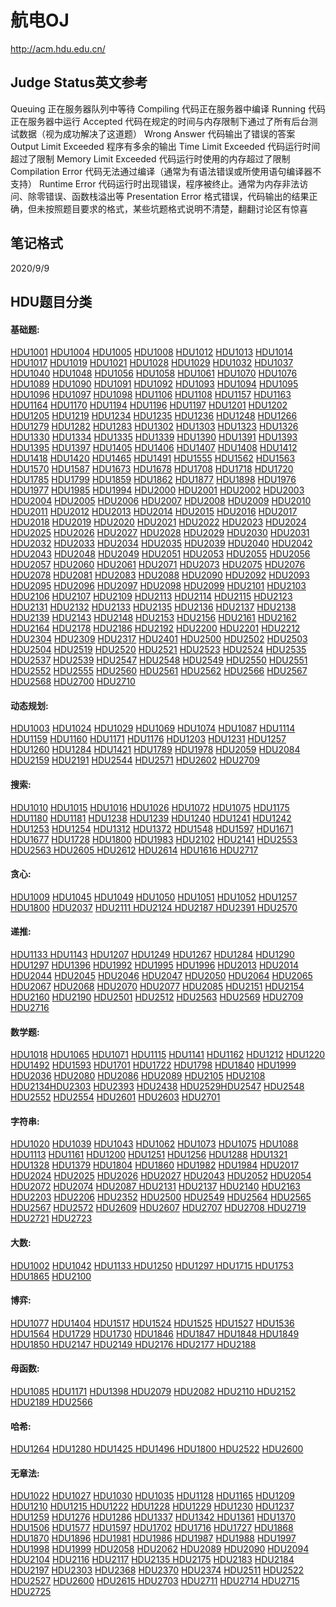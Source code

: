# 航电OJ

<http://acm.hdu.edu.cn/>



## Judge Status英文参考

Queuing 正在服务器队列中等待
Compiling 代码正在服务器中编译
Running 代码正在服务器中运行
Accepted 代码在规定的时间与内存限制下通过了所有后台测试数据（视为成功解决了这道题）
Wrong Answer 代码输出了错误的答案
Output Limit Exceeded 程序有多余的输出
Time Limit Exceeded 代码运行时间超过了限制
Memory Limit Exceeded 代码运行时使用的内存超过了限制
Compilation Error 代码无法通过编译（通常为有语法错误或所使用语句编译器不支持）
Runtime Error 代码运行时出现错误，程序被终止。通常为内存非法访问、除零错误、函数栈溢出等
Presentation Error 格式错误，代码输出的结果正确，但未按照题目要求的格式，某些坑题格式说明不清楚，翻翻讨论区有惊喜



## 笔记格式

2020/9/9

### 

## HDU题目分类

#### 基础题:

[HDU1001](http://acm.hdu.edu.cn/showproblem.php?pid=1001)	[HDU1004](http://acm.hdu.edu.cn/showproblem.php?pid=1004)	[HDU1005](http://acm.hdu.edu.cn/showproblem.php?pid=1005)	[HDU1008](http://acm.hdu.edu.cn/showproblem.php?pid=1008)	[HDU1012](http://acm.hdu.edu.cn/showproblem.php?pid=1012)	[HDU1013](http://acm.hdu.edu.cn/showproblem.php?pid=1013)	[HDU1014](http://acm.hdu.edu.cn/showproblem.php?pid=1014)	[HDU1017](http://acm.hdu.edu.cn/showproblem.php?pid=1017)	[HDU1019](http://acm.hdu.edu.cn/showproblem.php?pid=1019)	[HDU1021](http://acm.hdu.edu.cn/showproblem.php?pid=1021)	[HDU1028](http://acm.hdu.edu.cn/showproblem.php?pid=1028)	[HDU1029](http://acm.hdu.edu.cn/showproblem.php?pid=1029)	[HDU1032](http://acm.hdu.edu.cn/showproblem.php?pid=1032)	[HDU1037](http://acm.hdu.edu.cn/showproblem.php?pid=1037)	[HDU1040](http://acm.hdu.edu.cn/showproblem.php?pid=1040)	[HDU1048](http://acm.hdu.edu.cn/showproblem.php?pid=1048)	[HDU1056](http://acm.hdu.edu.cn/showproblem.php?pid=1056)	[HDU1058](http://acm.hdu.edu.cn/showproblem.php?pid=1058)	[HDU1061](http://acm.hdu.edu.cn/showproblem.php?pid=1061)	[HDU1070](http://acm.hdu.edu.cn/showproblem.php?pid=1070)	[HDU1076](http://acm.hdu.edu.cn/showproblem.php?pid=1076)	[HDU1089](http://acm.hdu.edu.cn/showproblem.php?pid=1089)	[HDU1090](http://acm.hdu.edu.cn/showproblem.php?pid=1090)	[HDU1091](http://acm.hdu.edu.cn/showproblem.php?pid=1091)	[HDU1092](http://acm.hdu.edu.cn/showproblem.php?pid=1092)	[HDU1093](http://acm.hdu.edu.cn/showproblem.php?pid=1093)	[HDU1094](http://acm.hdu.edu.cn/showproblem.php?pid=1094)	[HDU1095](http://acm.hdu.edu.cn/showproblem.php?pid=1095)	[HDU1096](http://acm.hdu.edu.cn/showproblem.php?pid=1096)	[HDU1097](http://acm.hdu.edu.cn/showproblem.php?pid=1097)	[HDU1098](http://acm.hdu.edu.cn/showproblem.php?pid=1098)	[HDU1106](http://acm.hdu.edu.cn/showproblem.php?pid=1106)	[HDU1108](http://acm.hdu.edu.cn/showproblem.php?pid=1108)	[HDU1157](http://acm.hdu.edu.cn/showproblem.php?pid=1157)	[HDU1163](http://acm.hdu.edu.cn/showproblem.php?pid=1163)	[HDU1164](http://acm.hdu.edu.cn/showproblem.php?pid=1164)	[HDU1170](http://acm.hdu.edu.cn/showproblem.php?pid=1170)	[HDU1194](http://acm.hdu.edu.cn/showproblem.php?pid=1194)	[HDU1196](http://acm.hdu.edu.cn/showproblem.php?pid=1196)	[HDU1197](http://acm.hdu.edu.cn/showproblem.php?pid=1197)	[HDU1201](http://acm.hdu.edu.cn/showproblem.php?pid=1201)	[HDU1202](http://acm.hdu.edu.cn/showproblem.php?pid=1202)	[HDU1205](http://acm.hdu.edu.cn/showproblem.php?pid=1205)	[HDU1219](http://acm.hdu.edu.cn/showproblem.php?pid=1219)	[HDU1234](http://acm.hdu.edu.cn/showproblem.php?pid=1234)	[HDU1235](http://acm.hdu.edu.cn/showproblem.php?pid=1235)	[HDU1236](http://acm.hdu.edu.cn/showproblem.php?pid=1236)	[HDU1248](http://acm.hdu.edu.cn/showproblem.php?pid=1248)	[HDU1266](http://acm.hdu.edu.cn/showproblem.php?pid=1266)	[HDU1279](http://acm.hdu.edu.cn/showproblem.php?pid=1279)	[HDU1282](http://acm.hdu.edu.cn/showproblem.php?pid=1282)	[HDU1283](http://acm.hdu.edu.cn/showproblem.php?pid=1283)	[HDU1302](http://acm.hdu.edu.cn/showproblem.php?pid=1302)	[HDU1303](http://acm.hdu.edu.cn/showproblem.php?pid=1303)	[HDU1323](http://acm.hdu.edu.cn/showproblem.php?pid=1323)	[HDU1326](http://acm.hdu.edu.cn/showproblem.php?pid=1326)	[HDU1330](http://acm.hdu.edu.cn/showproblem.php?pid=1330)	[HDU1334](http://acm.hdu.edu.cn/showproblem.php?pid=1334)	[HDU1335](http://acm.hdu.edu.cn/showproblem.php?pid=1335)	[HDU1339](http://acm.hdu.edu.cn/showproblem.php?pid=1339)	[HDU1390](http://acm.hdu.edu.cn/showproblem.php?pid=1390)	[HDU1391](http://acm.hdu.edu.cn/showproblem.php?pid=1391)	[HDU1393](http://acm.hdu.edu.cn/showproblem.php?pid=1393)	[HDU1395](http://acm.hdu.edu.cn/showproblem.php?pid=1395)	[HDU1397](http://acm.hdu.edu.cn/showproblem.php?pid=1397)	[HDU1405](http://acm.hdu.edu.cn/showproblem.php?pid=1405)	[HDU1406](http://acm.hdu.edu.cn/showproblem.php?pid=1406)	[HDU1407](http://acm.hdu.edu.cn/showproblem.php?pid=1407)	[HDU1408](http://acm.hdu.edu.cn/showproblem.php?pid=1408)	[HDU1412](http://acm.hdu.edu.cn/showproblem.php?pid=1412)	[HDU1418](http://acm.hdu.edu.cn/showproblem.php?pid=1418)	[HDU1420](http://acm.hdu.edu.cn/showproblem.php?pid=1420)	[HDU1465](http://acm.hdu.edu.cn/showproblem.php?pid=1465)	[HDU1491](http://acm.hdu.edu.cn/showproblem.php?pid=1491)	[HDU1555](http://acm.hdu.edu.cn/showproblem.php?pid=1555)	[HDU1562](http://acm.hdu.edu.cn/showproblem.php?pid=1562)	[HDU1563](http://acm.hdu.edu.cn/showproblem.php?pid=1563)	[HDU1570](http://acm.hdu.edu.cn/showproblem.php?pid=1570)	[HDU1587](http://acm.hdu.edu.cn/showproblem.php?pid=1587)	[HDU1673](http://acm.hdu.edu.cn/showproblem.php?pid=1673)	[HDU1678](http://acm.hdu.edu.cn/showproblem.php?pid=1678)	[HDU1708](http://acm.hdu.edu.cn/showproblem.php?pid=1708)	[HDU1718](http://acm.hdu.edu.cn/showproblem.php?pid=1718)	[HDU1720](http://acm.hdu.edu.cn/showproblem.php?pid=1720)	[HDU1785](http://acm.hdu.edu.cn/showproblem.php?pid=1785)	[HDU1799](http://acm.hdu.edu.cn/showproblem.php?pid=1799)	[HDU1859](http://acm.hdu.edu.cn/showproblem.php?pid=1859)	[HDU1862](http://acm.hdu.edu.cn/showproblem.php?pid=1862)	[HDU1877](http://acm.hdu.edu.cn/showproblem.php?pid=1877)	[HDU1898](http://acm.hdu.edu.cn/showproblem.php?pid=1898)	[HDU1976](http://acm.hdu.edu.cn/showproblem.php?pid=1976)	[HDU1977](http://acm.hdu.edu.cn/showproblem.php?pid=1977)	[HDU1985](http://acm.hdu.edu.cn/showproblem.php?pid=1985)	[HDU1994](http://acm.hdu.edu.cn/showproblem.php?pid=1994)	[HDU2000](http://acm.hdu.edu.cn/showproblem.php?pid=2000)	[HDU2001](http://acm.hdu.edu.cn/showproblem.php?pid=2001)	[HDU2002](http://acm.hdu.edu.cn/showproblem.php?pid=2002)	[HDU2003](http://acm.hdu.edu.cn/showproblem.php?pid=2003)	[HDU2004](http://acm.hdu.edu.cn/showproblem.php?pid=2004)	[HDU2005](http://acm.hdu.edu.cn/showproblem.php?pid=2005)	[HDU2006](http://acm.hdu.edu.cn/showproblem.php?pid=2006)	[HDU2007](http://acm.hdu.edu.cn/showproblem.php?pid=2007)	[HDU2008](http://acm.hdu.edu.cn/showproblem.php?pid=2008)	[HDU2009](http://acm.hdu.edu.cn/showproblem.php?pid=2009)	[HDU2010](http://acm.hdu.edu.cn/showproblem.php?pid=2010)	[HDU2011](http://acm.hdu.edu.cn/showproblem.php?pid=2011)	[HDU2012](http://acm.hdu.edu.cn/showproblem.php?pid=2012)	[HDU2013](http://acm.hdu.edu.cn/showproblem.php?pid=2013)	[HDU2014](http://acm.hdu.edu.cn/showproblem.php?pid=2014)	[HDU2015](http://acm.hdu.edu.cn/showproblem.php?pid=2015)	[HDU2016](http://acm.hdu.edu.cn/showproblem.php?pid=2016)	[HDU2017](http://acm.hdu.edu.cn/showproblem.php?pid=2017)	[HDU2018](http://acm.hdu.edu.cn/showproblem.php?pid=2018)	[HDU2019](http://acm.hdu.edu.cn/showproblem.php?pid=2019)	[HDU2020](http://acm.hdu.edu.cn/showproblem.php?pid=2020)	[HDU2021](http://acm.hdu.edu.cn/showproblem.php?pid=2021)	[HDU2022](http://acm.hdu.edu.cn/showproblem.php?pid=2022)	[HDU2023](http://acm.hdu.edu.cn/showproblem.php?pid=2023)	[HDU2024](http://acm.hdu.edu.cn/showproblem.php?pid=2024)	[HDU2025](http://acm.hdu.edu.cn/showproblem.php?pid=2025)	[HDU2026](http://acm.hdu.edu.cn/showproblem.php?pid=2026)	[HDU2027](http://acm.hdu.edu.cn/showproblem.php?pid=2027)	[HDU2028](http://acm.hdu.edu.cn/showproblem.php?pid=2028)	[HDU2029](http://acm.hdu.edu.cn/showproblem.php?pid=2029)	[HDU2030](http://acm.hdu.edu.cn/showproblem.php?pid=2030)	[HDU2031](http://acm.hdu.edu.cn/showproblem.php?pid=2031)	[HDU2032](http://acm.hdu.edu.cn/showproblem.php?pid=2032)	[HDU2033](http://acm.hdu.edu.cn/showproblem.php?pid=2033)	[HDU2034](http://acm.hdu.edu.cn/showproblem.php?pid=2034)	[HDU2035](http://acm.hdu.edu.cn/showproblem.php?pid=2035)	[HDU2039](http://acm.hdu.edu.cn/showproblem.php?pid=2039)	[HDU2040](http://acm.hdu.edu.cn/showproblem.php?pid=2040)	[HDU2042](http://acm.hdu.edu.cn/showproblem.php?pid=2042)	[HDU2043](http://acm.hdu.edu.cn/showproblem.php?pid=2043)	[HDU2048](http://acm.hdu.edu.cn/showproblem.php?pid=2048)	[HDU2049](http://acm.hdu.edu.cn/showproblem.php?pid=2049)	[HDU2051](http://acm.hdu.edu.cn/showproblem.php?pid=2051)	[HDU2053](http://acm.hdu.edu.cn/showproblem.php?pid=2053)	[HDU2055](http://acm.hdu.edu.cn/showproblem.php?pid=2055)	[HDU2056](http://acm.hdu.edu.cn/showproblem.php?pid=2056)	[HDU2057](http://acm.hdu.edu.cn/showproblem.php?pid=2057)	[HDU2060](http://acm.hdu.edu.cn/showproblem.php?pid=2060)	[HDU2061](http://acm.hdu.edu.cn/showproblem.php?pid=2061)	[HDU2071](http://acm.hdu.edu.cn/showproblem.php?pid=2071)	[HDU2073](http://acm.hdu.edu.cn/showproblem.php?pid=2073)	[HDU2075](http://acm.hdu.edu.cn/showproblem.php?pid=2075)	[HDU2076](http://acm.hdu.edu.cn/showproblem.php?pid=2076)	[HDU2078](http://acm.hdu.edu.cn/showproblem.php?pid=2078)	[HDU2081](http://acm.hdu.edu.cn/showproblem.php?pid=2081)	[HDU2083](http://acm.hdu.edu.cn/showproblem.php?pid=2083)	[HDU2088](http://acm.hdu.edu.cn/showproblem.php?pid=2088)	[HDU2090](http://acm.hdu.edu.cn/showproblem.php?pid=2090)	[HDU2092](http://acm.hdu.edu.cn/showproblem.php?pid=2092)	[HDU2093](http://acm.hdu.edu.cn/showproblem.php?pid=2093)	[HDU2095](http://acm.hdu.edu.cn/showproblem.php?pid=2095)	[HDU2096](http://acm.hdu.edu.cn/showproblem.php?pid=2096)	[HDU2097](http://acm.hdu.edu.cn/showproblem.php?pid=2097)	[HDU2098](http://acm.hdu.edu.cn/showproblem.php?pid=2098)	[HDU2099](http://acm.hdu.edu.cn/showproblem.php?pid=2099)	[HDU2101](http://acm.hdu.edu.cn/showproblem.php?pid=2101)	[HDU2103](http://acm.hdu.edu.cn/showproblem.php?pid=2103)	[HDU2106](http://acm.hdu.edu.cn/showproblem.php?pid=2106)	[HDU2107](http://acm.hdu.edu.cn/showproblem.php?pid=2107)	[HDU2109](http://acm.hdu.edu.cn/showproblem.php?pid=2109)	[HDU2113](http://acm.hdu.edu.cn/showproblem.php?pid=2113)	[HDU2114](http://acm.hdu.edu.cn/showproblem.php?pid=2114)	[HDU2115](http://acm.hdu.edu.cn/showproblem.php?pid=2115)	[HDU2123](http://acm.hdu.edu.cn/showproblem.php?pid=2123)	[HDU2131](http://acm.hdu.edu.cn/showproblem.php?pid=2131)	[HDU2132](http://acm.hdu.edu.cn/showproblem.php?pid=2132)	[HDU2133](http://acm.hdu.edu.cn/showproblem.php?pid=2133)	[HDU2135](http://acm.hdu.edu.cn/showproblem.php?pid=2135)	[HDU2136](http://acm.hdu.edu.cn/showproblem.php?pid=2136)	[HDU2137](http://acm.hdu.edu.cn/showproblem.php?pid=2137)	[HDU2138](http://acm.hdu.edu.cn/showproblem.php?pid=2138)	[HDU2139](http://acm.hdu.edu.cn/showproblem.php?pid=2139)	[HDU2143](http://acm.hdu.edu.cn/showproblem.php?pid=2143)	[HDU2148](http://acm.hdu.edu.cn/showproblem.php?pid=2148)	[HDU2153](http://acm.hdu.edu.cn/showproblem.php?pid=2153)	[HDU2156](http://acm.hdu.edu.cn/showproblem.php?pid=2156)	[HDU2161](http://acm.hdu.edu.cn/showproblem.php?pid=2161)	[HDU2162](http://acm.hdu.edu.cn/showproblem.php?pid=2162)	[HDU2164](http://acm.hdu.edu.cn/showproblem.php?pid=2164)	[HDU2178](http://acm.hdu.edu.cn/showproblem.php?pid=2178)	[HDU2186](http://acm.hdu.edu.cn/showproblem.php?pid=2186)	[HDU2192](http://acm.hdu.edu.cn/showproblem.php?pid=2192)	[HDU2200](http://acm.hdu.edu.cn/showproblem.php?pid=2200)	[HDU2201](http://acm.hdu.edu.cn/showproblem.php?pid=2201)	[HDU2212](http://acm.hdu.edu.cn/showproblem.php?pid=2212)	[HDU2304](http://acm.hdu.edu.cn/showproblem.php?pid=2304)	[HDU2309](http://acm.hdu.edu.cn/showproblem.php?pid=2309)	[HDU2317](http://acm.hdu.edu.cn/showproblem.php?pid=2317)	[HDU2401](http://acm.hdu.edu.cn/showproblem.php?pid=2401)	[HDU2500](http://acm.hdu.edu.cn/showproblem.php?pid=2500)	[HDU2502](http://acm.hdu.edu.cn/showproblem.php?pid=2502)	[HDU2503](http://acm.hdu.edu.cn/showproblem.php?pid=2503)	[HDU2504](http://acm.hdu.edu.cn/showproblem.php?pid=2504)	[HDU2519](http://acm.hdu.edu.cn/showproblem.php?pid=2519)	[HDU2520](http://acm.hdu.edu.cn/showproblem.php?pid=2520)	[HDU2521](http://acm.hdu.edu.cn/showproblem.php?pid=2521)	[HDU2523](http://acm.hdu.edu.cn/showproblem.php?pid=2523)	[HDU2524](http://acm.hdu.edu.cn/showproblem.php?pid=2524)	[HDU2535](http://acm.hdu.edu.cn/showproblem.php?pid=2535)	[HDU2537](http://acm.hdu.edu.cn/showproblem.php?pid=2537)	[HDU2539](http://acm.hdu.edu.cn/showproblem.php?pid=2539)	[HDU2547](http://acm.hdu.edu.cn/showproblem.php?pid=2547)	[HDU2548](http://acm.hdu.edu.cn/showproblem.php?pid=2548)	[HDU2549](http://acm.hdu.edu.cn/showproblem.php?pid=2549)	[HDU2550](http://acm.hdu.edu.cn/showproblem.php?pid=2550)	[HDU2551](http://acm.hdu.edu.cn/showproblem.php?pid=2551)	[HDU2552](http://acm.hdu.edu.cn/showproblem.php?pid=2552)	[HDU2555](http://acm.hdu.edu.cn/showproblem.php?pid=2555)	[HDU2560](http://acm.hdu.edu.cn/showproblem.php?pid=2560)	[HDU2561](http://acm.hdu.edu.cn/showproblem.php?pid=2561)	[HDU2562](http://acm.hdu.edu.cn/showproblem.php?pid=2562)	[HDU2566](http://acm.hdu.edu.cn/showproblem.php?pid=2566)	[HDU2567](http://acm.hdu.edu.cn/showproblem.php?pid=2567)	[HDU2568](http://acm.hdu.edu.cn/showproblem.php?pid=2568)	[HDU2700](http://acm.hdu.edu.cn/showproblem.php?pid=2700)	[HDU2710](http://acm.hdu.edu.cn/showproblem.php?pid=2710)

#### 动态规划:

[HDU1003](http://acm.hdu.edu.cn/showproblem.php?pid=1003)	[HDU1024](http://acm.hdu.edu.cn/showproblem.php?pid=1024)	[HDU1029](http://acm.hdu.edu.cn/showproblem.php?pid=1029)	[HDU1069](http://acm.hdu.edu.cn/showproblem.php?pid=1069)	[HDU1074](http://acm.hdu.edu.cn/showproblem.php?pid=1074)	[HDU1087](http://acm.hdu.edu.cn/showproblem.php?pid=1087)	[HDU1114](http://acm.hdu.edu.cn/showproblem.php?pid=1114)	[HDU1159](http://acm.hdu.edu.cn/showproblem.php?pid=1159)	[HDU1160](http://acm.hdu.edu.cn/showproblem.php?pid=1160)	[HDU1171](http://acm.hdu.edu.cn/showproblem.php?pid=1171)	[HDU1176](http://acm.hdu.edu.cn/showproblem.php?pid=1176)	[HDU1203](http://acm.hdu.edu.cn/showproblem.php?pid=1203)	[HDU1231](http://acm.hdu.edu.cn/showproblem.php?pid=1231)	[HDU1257](http://acm.hdu.edu.cn/showproblem.php?pid=1257)	[HDU1260](http://acm.hdu.edu.cn/showproblem.php?pid=1260)	[HDU1284](http://acm.hdu.edu.cn/showproblem.php?pid=1284)	[HDU1421](http://acm.hdu.edu.cn/showproblem.php?pid=1421)	[HDU1789](http://acm.hdu.edu.cn/showproblem.php?pid=1789)	[HDU1978](http://acm.hdu.edu.cn/showproblem.php?pid=1978)	[HDU2059](http://acm.hdu.edu.cn/showproblem.php?pid=2059)	[HDU2084](http://acm.hdu.edu.cn/showproblem.php?pid=2084)	[HDU2159](http://acm.hdu.edu.cn/showproblem.php?pid=2159)	[HDU2191](http://acm.hdu.edu.cn/showproblem.php?pid=2191)	[HDU2544](http://acm.hdu.edu.cn/showproblem.php?pid=2544)	[HDU2571](http://acm.hdu.edu.cn/showproblem.php?pid=2571)	[HDU2602](http://acm.hdu.edu.cn/showproblem.php?pid=2602)	[HDU2709](http://acm.hdu.edu.cn/showproblem.php?pid=2709)

#### 搜索:

[HDU1010](http://acm.hdu.edu.cn/showproblem.php?pid=1010)	[HDU1015](http://acm.hdu.edu.cn/showproblem.php?pid=1015)	[HDU1016](http://acm.hdu.edu.cn/showproblem.php?pid=1016)	[HDU1026](http://acm.hdu.edu.cn/showproblem.php?pid=1026)	[HDU1072](http://acm.hdu.edu.cn/showproblem.php?pid=1072)	[HDU1075](http://acm.hdu.edu.cn/showproblem.php?pid=1075)	[HDU1175](http://acm.hdu.edu.cn/showproblem.php?pid=1175)	[HDU1180](http://acm.hdu.edu.cn/showproblem.php?pid=1180)	[HDU1181](http://acm.hdu.edu.cn/showproblem.php?pid=1181)	[HDU1238](http://acm.hdu.edu.cn/showproblem.php?pid=1238)	[HDU1239](http://acm.hdu.edu.cn/showproblem.php?pid=1239)	[HDU1240](http://acm.hdu.edu.cn/showproblem.php?pid=1240)	[HDU1241](http://acm.hdu.edu.cn/showproblem.php?pid=1241)	[HDU1242](http://acm.hdu.edu.cn/showproblem.php?pid=1242)	[HDU1253](http://acm.hdu.edu.cn/showproblem.php?pid=1253)	[HDU1254](http://acm.hdu.edu.cn/showproblem.php?pid=1254)	[HDU1312](http://acm.hdu.edu.cn/showproblem.php?pid=1312)	[HDU1372](http://acm.hdu.edu.cn/showproblem.php?pid=1372)	[HDU1548](http://acm.hdu.edu.cn/showproblem.php?pid=1548)	[HDU1597](http://acm.hdu.edu.cn/showproblem.php?pid=1597)	[HDU1671](http://acm.hdu.edu.cn/showproblem.php?pid=1671)	[HDU1677](http://acm.hdu.edu.cn/showproblem.php?pid=1677)	[HDU1728](http://acm.hdu.edu.cn/showproblem.php?pid=1728)	[HDU1800](http://acm.hdu.edu.cn/showproblem.php?pid=1800)	[HDU1983](http://acm.hdu.edu.cn/showproblem.php?pid=1983)	[HDU2102](http://acm.hdu.edu.cn/showproblem.php?pid=2102)	[HDU2141](http://acm.hdu.edu.cn/showproblem.php?pid=2141)	[HDU2553](http://acm.hdu.edu.cn/showproblem.php?pid=2553)	[HDU2563	](http://acm.hdu.edu.cn/showproblem.php?pid=2563)[HDU2605	](http://acm.hdu.edu.cn/showproblem.php?pid=2605)[HDU2612](http://acm.hdu.edu.cn/showproblem.php?pid=2612)	[HDU2614](http://acm.hdu.edu.cn/showproblem.php?pid=2614)	[HDU1616	](http://acm.hdu.edu.cn/showproblem.php?pid=1616)[HDU2717](http://acm.hdu.edu.cn/showproblem.php?pid=2717)

#### 贪心:

[HDU1009](http://acm.hdu.edu.cn/showproblem.php?pid=1009)	[HDU1045](http://acm.hdu.edu.cn/showproblem.php?pid=1045)	[HDU1049](http://acm.hdu.edu.cn/showproblem.php?pid=1049)	[HDU1050](http://acm.hdu.edu.cn/showproblem.php?pid=1050)	[HDU1051](http://acm.hdu.edu.cn/showproblem.php?pid=1051)	[HDU1052](http://acm.hdu.edu.cn/showproblem.php?pid=1052)	[HDU1257](http://acm.hdu.edu.cn/showproblem.php?pid=1257)	[HDU1800](http://acm.hdu.edu.cn/showproblem.php?pid=1800)	[HDU2037](http://acm.hdu.edu.cn/showproblem.php?pid=2037)	[HDU2111	](http://acm.hdu.edu.cn/showproblem.php?pid=2111)[HDU2124	](http://acm.hdu.edu.cn/showproblem.php?pid=2124)[HDU2187	](http://acm.hdu.edu.cn/showproblem.php?pid=2187)[HDU2391	](http://acm.hdu.edu.cn/showproblem.php?pid=2391)[HDU2570](http://acm.hdu.edu.cn/showproblem.php?pid=2570)

#### 递推:

[HDU1133	](http://acm.hdu.edu.cn/showproblem.php?pid=1133)[HDU1143](http://acm.hdu.edu.cn/showproblem.php?pid=1143)	[HDU1207](http://acm.hdu.edu.cn/showproblem.php?pid=1207)	[HDU1249](http://acm.hdu.edu.cn/showproblem.php?pid=1249)	[HDU1267](http://acm.hdu.edu.cn/showproblem.php?pid=1267)	[HDU1284](http://acm.hdu.edu.cn/showproblem.php?pid=1284)	[HDU1290](http://acm.hdu.edu.cn/showproblem.php?pid=1290)	[HDU1297](http://acm.hdu.edu.cn/showproblem.php?pid=1297)	[HDU1396](http://acm.hdu.edu.cn/showproblem.php?pid=1396)	[HDU1992](http://acm.hdu.edu.cn/showproblem.php?pid=1992)	[HDU1995](http://acm.hdu.edu.cn/showproblem.php?pid=1995)	[HDU1996](http://acm.hdu.edu.cn/showproblem.php?pid=1996)	[HDU2013](http://acm.hdu.edu.cn/showproblem.php?pid=2013)	[HDU2014](http://acm.hdu.edu.cn/showproblem.php?pid=2014)	[HDU2044](http://acm.hdu.edu.cn/showproblem.php?pid=2044)	[HDU2045](http://acm.hdu.edu.cn/showproblem.php?pid=2045)	[HDU2046](http://acm.hdu.edu.cn/showproblem.php?pid=2046)	[HDU2047](http://acm.hdu.edu.cn/showproblem.php?pid=2047)	[HDU2050](http://acm.hdu.edu.cn/showproblem.php?pid=2050)	[HDU2064](http://acm.hdu.edu.cn/showproblem.php?pid=2064)	[HDU2065](http://acm.hdu.edu.cn/showproblem.php?pid=2065)	[HDU2067](http://acm.hdu.edu.cn/showproblem.php?pid=2067)	[HDU2068](http://acm.hdu.edu.cn/showproblem.php?pid=2068)	[HDU2070](http://acm.hdu.edu.cn/showproblem.php?pid=2070)	[HDU2077](http://acm.hdu.edu.cn/showproblem.php?pid=2077)	[HDU2085](http://acm.hdu.edu.cn/showproblem.php?pid=2085)	[HDU2151](http://acm.hdu.edu.cn/showproblem.php?pid=2151)	[HDU2154](http://acm.hdu.edu.cn/showproblem.php?pid=2154)	[HDU2160](http://acm.hdu.edu.cn/showproblem.php?pid=2160)	[HDU2190](http://acm.hdu.edu.cn/showproblem.php?pid=2190)	[HDU2501](http://acm.hdu.edu.cn/showproblem.php?pid=2501)	[HDU2512](http://acm.hdu.edu.cn/showproblem.php?pid=2512)	[HDU2563](http://acm.hdu.edu.cn/showproblem.php?pid=2563)	[HDU2569](http://acm.hdu.edu.cn/showproblem.php?pid=2569)	[HDU2709](http://acm.hdu.edu.cn/showproblem.php?pid=2709)	[HDU2716](http://acm.hdu.edu.cn/showproblem.php?pid=2716)

#### 数学题:

[HDU1018](http://acm.hdu.edu.cn/showproblem.php?pid=1018)	[HDU1065](http://acm.hdu.edu.cn/showproblem.php?pid=1065)	[HDU1071](http://acm.hdu.edu.cn/showproblem.php?pid=1071)	[HDU1115](http://acm.hdu.edu.cn/showproblem.php?pid=1115)	[HDU1141](http://acm.hdu.edu.cn/showproblem.php?pid=1141)	[HDU1162](http://acm.hdu.edu.cn/showproblem.php?pid=1162)	[HDU1212](http://acm.hdu.edu.cn/showproblem.php?pid=1212)	[HDU1220](http://acm.hdu.edu.cn/showproblem.php?pid=1220)	[HDU1492](http://acm.hdu.edu.cn/showproblem.php?pid=1492)	[HDU1593](http://acm.hdu.edu.cn/showproblem.php?pid=1593)	[HDU1701](http://acm.hdu.edu.cn/showproblem.php?pid=1701)	[HDU1722](http://acm.hdu.edu.cn/showproblem.php?pid=1722)	[HDU1798](http://acm.hdu.edu.cn/showproblem.php?pid=1798)	[HDU1840](http://acm.hdu.edu.cn/showproblem.php?pid=1840)	[HDU1999](http://acm.hdu.edu.cn/showproblem.php?pid=1999)	[HDU2036](http://acm.hdu.edu.cn/showproblem.php?pid=2036)	[HDU2080](http://acm.hdu.edu.cn/showproblem.php?pid=2080)	[HDU2086](http://acm.hdu.edu.cn/showproblem.php?pid=2086)	[HDU2089](http://acm.hdu.edu.cn/showproblem.php?pid=2089)	[HDU2105](http://acm.hdu.edu.cn/showproblem.php?pid=2105)	[HDU2108](http://acm.hdu.edu.cn/showproblem.php?pid=2108)	[HDU2134](http://acm.hdu.edu.cn/showproblem.php?pid=2134)[HDU2303](http://acm.hdu.edu.cn/showproblem.php?pid=2303)	[HDU2393](http://acm.hdu.edu.cn/showproblem.php?pid=2393)	[HDU2438](http://acm.hdu.edu.cn/showproblem.php?pid=2438)	[HDU2529](http://acm.hdu.edu.cn/showproblem.php?pid=2529)[HDU2547](http://acm.hdu.edu.cn/showproblem.php?pid=2547)	[HDU2548](http://acm.hdu.edu.cn/showproblem.php?pid=2548)	[HDU2552](http://acm.hdu.edu.cn/showproblem.php?pid=2552)	[HDU2554](http://acm.hdu.edu.cn/showproblem.php?pid=2554)	[HDU2601](http://acm.hdu.edu.cn/showproblem.php?pid=2601)	[HDU2603](http://acm.hdu.edu.cn/showproblem.php?pid=2603)	[HDU2701](http://acm.hdu.edu.cn/showproblem.php?pid=2701)

#### 字符串:

[HDU1020](http://acm.hdu.edu.cn/showproblem.php?pid=1020)	[HDU1039](http://acm.hdu.edu.cn/showproblem.php?pid=1039)	[HDU1043](http://acm.hdu.edu.cn/showproblem.php?pid=1043)	[HDU1062](http://acm.hdu.edu.cn/showproblem.php?pid=1062)	[HDU1073](http://acm.hdu.edu.cn/showproblem.php?pid=1073)	[HDU1075](http://acm.hdu.edu.cn/showproblem.php?pid=1075)	[HDU1088](http://acm.hdu.edu.cn/showproblem.php?pid=1088)	[HDU1113](http://acm.hdu.edu.cn/showproblem.php?pid=1113)	[HDU1161](http://acm.hdu.edu.cn/showproblem.php?pid=1161)	[HDU1200](http://acm.hdu.edu.cn/showproblem.php?pid=1200)	[HDU1251](http://acm.hdu.edu.cn/showproblem.php?pid=1251)	[HDU1256](http://acm.hdu.edu.cn/showproblem.php?pid=1256)	[HDU1288](http://acm.hdu.edu.cn/showproblem.php?pid=1288)	[HDU1321](http://acm.hdu.edu.cn/showproblem.php?pid=1321)	[HDU1328](http://acm.hdu.edu.cn/showproblem.php?pid=1328)	[HDU1379](http://acm.hdu.edu.cn/showproblem.php?pid=1379)	[HDU1804](http://acm.hdu.edu.cn/showproblem.php?pid=1804)	[HDU1860](http://acm.hdu.edu.cn/showproblem.php?pid=1860)	[HDU1982](http://acm.hdu.edu.cn/showproblem.php?pid=1982)	[HDU1984](http://acm.hdu.edu.cn/showproblem.php?pid=1984)	[HDU2017](http://acm.hdu.edu.cn/showproblem.php?pid=2017)	[HDU2024](http://acm.hdu.edu.cn/showproblem.php?pid=2024)	[HDU2025](http://acm.hdu.edu.cn/showproblem.php?pid=2025)	[HDU2026](http://acm.hdu.edu.cn/showproblem.php?pid=2026)	[HDU2027](http://acm.hdu.edu.cn/showproblem.php?pid=2027)	[HDU2043](http://acm.hdu.edu.cn/showproblem.php?pid=2043)	[HDU2052](http://acm.hdu.edu.cn/showproblem.php?pid=2052)	[HDU2054](http://acm.hdu.edu.cn/showproblem.php?pid=2054)	[HDU2072](http://acm.hdu.edu.cn/showproblem.php?pid=2072)	[HDU2074](http://acm.hdu.edu.cn/showproblem.php?pid=2074)	[HDU2087	](http://acm.hdu.edu.cn/showproblem.php?pid=2087)[HDU2131](http://acm.hdu.edu.cn/showproblem.php?pid=2131)	[HDU2137](http://acm.hdu.edu.cn/showproblem.php?pid=2137)	[HDU2140](http://acm.hdu.edu.cn/showproblem.php?pid=2140)	[HDU2163	](http://acm.hdu.edu.cn/showproblem.php?pid=2163)[HDU2203](http://acm.hdu.edu.cn/showproblem.php?pid=2203)	[HDU2206](http://acm.hdu.edu.cn/showproblem.php?pid=2206)	[HDU2352](http://acm.hdu.edu.cn/showproblem.php?pid=2352)	[HDU2500](http://acm.hdu.edu.cn/showproblem.php?pid=2500)	[HDU2549](http://acm.hdu.edu.cn/showproblem.php?pid=2549)	[HDU2564](http://acm.hdu.edu.cn/showproblem.php?pid=2564)	[HDU2565](http://acm.hdu.edu.cn/showproblem.php?pid=2565)	[HDU2567](http://acm.hdu.edu.cn/showproblem.php?pid=2567)	[HDU2572](http://acm.hdu.edu.cn/showproblem.php?pid=2572)	[HDU2609](http://acm.hdu.edu.cn/showproblem.php?pid=2609)	[HDU2607](http://acm.hdu.edu.cn/showproblem.php?pid=2607)	[HDU2707](http://acm.hdu.edu.cn/showproblem.php?pid=2707)	[HDU2708	](http://acm.hdu.edu.cn/showproblem.php?pid=2708)[HDU2719](http://acm.hdu.edu.cn/showproblem.php?pid=2719)	[HDU2721](http://acm.hdu.edu.cn/showproblem.php?pid=2721)	[HDU2723](http://acm.hdu.edu.cn/showproblem.php?pid=2723)

#### 大数:

[HDU1002](http://acm.hdu.edu.cn/showproblem.php?pid=1002)	[HDU1042](http://acm.hdu.edu.cn/showproblem.php?pid=1042)	[HDU1133	](http://acm.hdu.edu.cn/showproblem.php?pid=1133)[HDU1250](http://acm.hdu.edu.cn/showproblem.php?pid=1250)	[HDU1297	](http://acm.hdu.edu.cn/showproblem.php?pid=1297)[HDU1715	](http://acm.hdu.edu.cn/showproblem.php?pid=1715)[HDU1753	](http://acm.hdu.edu.cn/showproblem.php?pid=1753)[HDU1865](http://acm.hdu.edu.cn/showproblem.php?pid=1865)	[HDU2100](http://acm.hdu.edu.cn/showproblem.php?pid=2100)

#### 博弈:

[HDU1077](http://acm.hdu.edu.cn/showproblem.php?pid=1077)	[HDU1404](http://acm.hdu.edu.cn/showproblem.php?pid=1404)	[HDU1517](http://acm.hdu.edu.cn/showproblem.php?pid=1517)	[HDU1524](http://acm.hdu.edu.cn/showproblem.php?pid=1524)	[HDU1525](http://acm.hdu.edu.cn/showproblem.php?pid=1525)	[HDU1527](http://acm.hdu.edu.cn/showproblem.php?pid=1527)	[HDU1536](http://acm.hdu.edu.cn/showproblem.php?pid=1536)	[HDU1564](http://acm.hdu.edu.cn/showproblem.php?pid=1564)	[HDU1729](http://acm.hdu.edu.cn/showproblem.php?pid=1729	)	[HDU1730](http://acm.hdu.edu.cn/showproblem.php?pid=1730)	[HDU1846](http://acm.hdu.edu.cn/showproblem.php?pid=1846)	[HDU1847	](http://acm.hdu.edu.cn/showproblem.php?pid=1847)[HDU1848	](http://acm.hdu.edu.cn/showproblem.php?pid=1848)[HDU1849	](http://acm.hdu.edu.cn/showproblem.php?pid=1849)[HDU1850	](http://acm.hdu.edu.cn/showproblem.php?pid=1850)[HDU2147	](http://acm.hdu.edu.cn/showproblem.php?pid=2147)[HDU2149	](http://acm.hdu.edu.cn/showproblem.php?pid=2149)[HDU2176	](http://acm.hdu.edu.cn/showproblem.php?pid=2176)[HDU2177	](http://acm.hdu.edu.cn/showproblem.php?pid=2177)[HDU2188](http://acm.hdu.edu.cn/showproblem.php?pid=2188)

#### 母函数:

[HDU1085](http://acm.hdu.edu.cn/showproblem.php?pid=1085)	[HDU1171](http://acm.hdu.edu.cn/showproblem.php?pid=1171)	[HDU1398	](http://acm.hdu.edu.cn/showproblem.php?pid=1398)[HDU2079](http://acm.hdu.edu.cn/showproblem.php?pid=2079)	[HDU2082	](http://acm.hdu.edu.cn/showproblem.php?pid=2082)[HDU2110	](http://acm.hdu.edu.cn/showproblem.php?pid=2110)[HDU2152	](http://acm.hdu.edu.cn/showproblem.php?pid=2152)[HDU2189	](http://acm.hdu.edu.cn/showproblem.php?pid=2189)[HDU2566](http://acm.hdu.edu.cn/showproblem.php?pid=2566)

#### 哈希:

[HDU1264](http://acm.hdu.edu.cn/showproblem.php?pid=1264)	[HDU1280	](http://acm.hdu.edu.cn/showproblem.php?pid=1280)[HDU1425	](http://acm.hdu.edu.cn/showproblem.php?pid=1425)[HDU1496	](http://acm.hdu.edu.cn/showproblem.php?pid=1496)[HDU1800	](http://acm.hdu.edu.cn/showproblem.php?pid=1800)[HDU2522](http://acm.hdu.edu.cn/showproblem.php?pid=2522)	[HDU2600](http://acm.hdu.edu.cn/showproblem.php?pid=2600)

#### 无章法:

[HDU1022](http://acm.hdu.edu.cn/showproblem.php?pid=1022)	[HDU1027](http://acm.hdu.edu.cn/showproblem.php?pid=1027)	[HDU1030](http://acm.hdu.edu.cn/showproblem.php?pid=1030)	[HDU1035](http://acm.hdu.edu.cn/showproblem.php?pid=1035)	[HDU1128](http://acm.hdu.edu.cn/showproblem.php?pid=1128)	[HDU1165](http://acm.hdu.edu.cn/showproblem.php?pid=1165)	[HDU1209](http://acm.hdu.edu.cn/showproblem.php?pid=1209)	[HDU1210](http://acm.hdu.edu.cn/showproblem.php?pid=1210)	[HDU1215	](http://acm.hdu.edu.cn/showproblem.php?pid=1215)[HDU1222](http://acm.hdu.edu.cn/showproblem.php?pid=1222)	[HDU1228](http://acm.hdu.edu.cn/showproblem.php?pid=1228)	[HDU1229](http://acm.hdu.edu.cn/showproblem.php?pid=1229)	[HDU1230](http://acm.hdu.edu.cn/showproblem.php?pid=1230)	[HDU1237](http://acm.hdu.edu.cn/showproblem.php?pid=1237)	[HDU1259](http://acm.hdu.edu.cn/showproblem.php?pid=1259)	[HDU1276](http://acm.hdu.edu.cn/showproblem.php?pid=1276)	[HDU1286](http://acm.hdu.edu.cn/showproblem.php?pid=1286)	[HDU1337](http://acm.hdu.edu.cn/showproblem.php?pid=1337)	[HDU1342	](http://acm.hdu.edu.cn/showproblem.php?pid=1342)[HDU1361](http://acm.hdu.edu.cn/showproblem.php?pid=1361)	[HDU1370	](http://acm.hdu.edu.cn/showproblem.php?pid=1370)[HDU1506](http://acm.hdu.edu.cn/showproblem.php?pid=1506)	[HDU1577](http://acm.hdu.edu.cn/showproblem.php?pid=1577)	[HDU1597](http://acm.hdu.edu.cn/showproblem.php?pid=1597)	[HDU1702](http://acm.hdu.edu.cn/showproblem.php?pid=1702)	[HDU1716](http://acm.hdu.edu.cn/showproblem.php?pid=1716)	[HDU1727](http://acm.hdu.edu.cn/showproblem.php?pid=1727)	[HDU1868](http://acm.hdu.edu.cn/showproblem.php?pid=1868)	[HDU1870](http://acm.hdu.edu.cn/showproblem.php?pid=1870)	[HDU1896](http://acm.hdu.edu.cn/showproblem.php?pid=1896)	[HDU1981](http://acm.hdu.edu.cn/showproblem.php?pid=1981)	[HDU1986](http://acm.hdu.edu.cn/showproblem.php?pid=1986)	[HDU1987](http://acm.hdu.edu.cn/showproblem.php?pid=1987)	[HDU1988](http://acm.hdu.edu.cn/showproblem.php?pid=1988)	[HDU1997](http://acm.hdu.edu.cn/showproblem.php?pid=1997)	[HDU1998](http://acm.hdu.edu.cn/showproblem.php?pid=1998)	[HDU1999](http://acm.hdu.edu.cn/showproblem.php?pid=1999)	[HDU2058](http://acm.hdu.edu.cn/showproblem.php?pid=2058)	[HDU2062](http://acm.hdu.edu.cn/showproblem.php?pid=2062)	[HDU2089](http://acm.hdu.edu.cn/showproblem.php?pid=2089)	[HDU2090](http://acm.hdu.edu.cn/showproblem.php?pid=2090)	[HDU2094](http://acm.hdu.edu.cn/showproblem.php?pid=2094)	[HDU2104](http://acm.hdu.edu.cn/showproblem.php?pid=2104)	[HDU2116](http://acm.hdu.edu.cn/showproblem.php?pid=2116)	[HDU2117](http://acm.hdu.edu.cn/showproblem.php?pid=2117)	[HDU2135	](http://acm.hdu.edu.cn/showproblem.php?pid=2135)[HDU2175](http://acm.hdu.edu.cn/showproblem.php?pid=2175)	[HDU2183](http://acm.hdu.edu.cn/showproblem.php?pid=2183)	[HDU2184](http://acm.hdu.edu.cn/showproblem.php?pid=2184)	[HDU2197](http://acm.hdu.edu.cn/showproblem.php?pid=2197)	[HDU2303](http://acm.hdu.edu.cn/showproblem.php?pid=2303)	[HDU2368](http://acm.hdu.edu.cn/showproblem.php?pid=2368)	[HDU2370](http://acm.hdu.edu.cn/showproblem.php?pid=2370)	[HDU2374](http://acm.hdu.edu.cn/showproblem.php?pid=2374)	[HDU2511](http://acm.hdu.edu.cn/showproblem.php?pid=2511)	[HDU2522](http://acm.hdu.edu.cn/showproblem.php?pid=2522)	[HDU2527](http://acm.hdu.edu.cn/showproblem.php?pid=2527)	[HDU2600](http://acm.hdu.edu.cn/showproblem.php?pid=2600)	[HDU2615	](http://acm.hdu.edu.cn/showproblem.php?pid=2615)[HDU2703](http://acm.hdu.edu.cn/showproblem.php?pid=2703)	[HDU2711](http://acm.hdu.edu.cn/showproblem.php?pid=2711)	[HDU2714	](http://acm.hdu.edu.cn/showproblem.php?pid=2714)[HDU2715	](http://acm.hdu.edu.cn/showproblem.php?pid=2715)[HDU2725](http://acm.hdu.edu.cn/showproblem.php?pid=2725)

